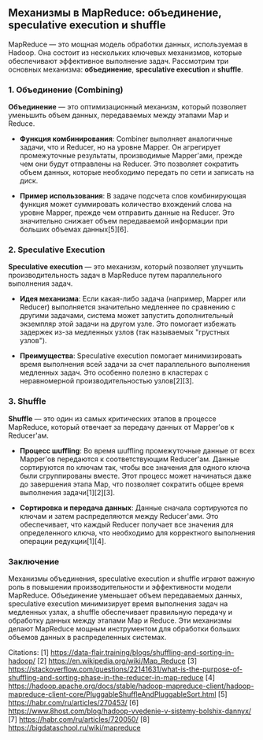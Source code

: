 ## Механизмы в MapReduce: объединение, speculative execution и shuffle

MapReduce — это мощная модель обработки данных, используемая в Hadoop. Она состоит из нескольких ключевых механизмов, которые обеспечивают эффективное выполнение задач. Рассмотрим три основных механизма: **объединение**, **speculative execution** и **shuffle**.

### 1. Объединение (Combining)

**Объединение** — это оптимизационный механизм, который позволяет уменьшить объем данных, передаваемых между этапами Map и Reduce.

- **Функция комбинирования**: Combiner выполняет аналогичные задачи, что и Reducer, но на уровне Mapper. Он агрегирует промежуточные результаты, производимые Mapper'ами, прежде чем они будут отправлены на Reducer. Это позволяет сократить объем данных, которые необходимо передать по сети и записать на диск.
  
- **Пример использования**: В задаче подсчета слов комбинирующая функция может суммировать количество вхождений слова на уровне Mapper, прежде чем отправить данные на Reducer. Это значительно снижает объем передаваемой информации при больших объемах данных[5][6].

### 2. Speculative Execution

**Speculative execution** — это механизм, который позволяет улучшить производительность задач в MapReduce путем параллельного выполнения задач.

- **Идея механизма**: Если какая-либо задача (например, Mapper или Reducer) выполняется значительно медленнее по сравнению с другими задачами, система может запустить дополнительный экземпляр этой задачи на другом узле. Это помогает избежать задержек из-за медленных узлов (так называемых "грустных узлов").

- **Преимущества**: Speculative execution помогает минимизировать время выполнения всей задачи за счет параллельного выполнения медленных задач. Это особенно полезно в кластерах с неравномерной производительностью узлов[2][3].

### 3. Shuffle

**Shuffle** — это один из самых критических этапов в процессе MapReduce, который отвечает за передачу данных от Mapper'ов к Reducer'ам.

- **Процесс шuffling**: Во время шuffling промежуточные данные от всех Mapper'ов передаются к соответствующим Reducer'ам. Данные сортируются по ключам так, чтобы все значения для одного ключа были сгруппированы вместе. Этот процесс может начинаться даже до завершения этапа Map, что позволяет сократить общее время выполнения задачи[1][2][3].

- **Сортировка и передача данных**: Данные сначала сортируются по ключам и затем распределяются между Reducer'ами. Это обеспечивает, что каждый Reducer получает все значения для определенного ключа, что необходимо для корректного выполнения операции редукции[1][4].

### Заключение

Механизмы объединения, speculative execution и shuffle играют важную роль в повышении производительности и эффективности модели MapReduce. Объединение уменьшает объем передаваемых данных, speculative execution минимизирует время выполнения задач на медленных узлах, а shuffle обеспечивает правильную передачу и обработку данных между этапами Map и Reduce. Эти механизмы делают MapReduce мощным инструментом для обработки больших объемов данных в распределенных системах.

Citations:
[1] https://data-flair.training/blogs/shuffling-and-sorting-in-hadoop/
[2] https://en.wikipedia.org/wiki/Map_Reduce
[3] https://stackoverflow.com/questions/22141631/what-is-the-purpose-of-shuffling-and-sorting-phase-in-the-reducer-in-map-reduce
[4] https://hadoop.apache.org/docs/stable/hadoop-mapreduce-client/hadoop-mapreduce-client-core/PluggableShuffleAndPluggableSort.html
[5] https://habr.com/ru/articles/270453/
[6] https://www.8host.com/blog/hadoop-vvedenie-v-sistemy-bolshix-dannyx/
[7] https://habr.com/ru/articles/720050/
[8] https://bigdataschool.ru/wiki/mapreduce